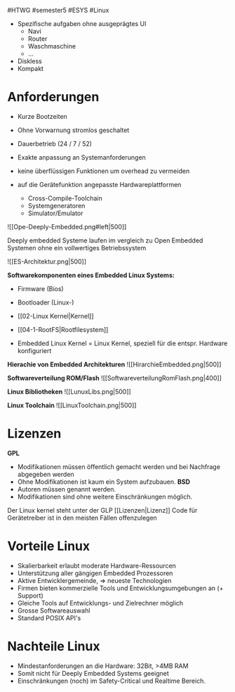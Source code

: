 #HTWG
#semester5
#ESYS
#Linux

- Spezifische aufgaben ohne ausgeprägtes UI
	- Navi
	- Router
	- Waschmaschine
	- ...
- Diskless
- Kompakt

# Anforderungen
- Kurze Bootzeiten
- Ohne Vorwarnung stromlos geschaltet
- Dauerbetrieb (24 / 7 / 52)

- Exakte anpassung an Systemanforderungen
- keine überflüssigen Funktionen um overhead zu vermeiden
- auf die Gerätefunktion angepasste Hardwareplattformen
	- Cross-Compile-Toolchain 
	- Systemgeneratoren 
	- Simulator/Emulator
	
![[Ope-Deeply-Embedded.png#left|500]]

Deeply embedded Systeme laufen im vergleich zu Open Embedded Systemen ohne ein vollwertiges Betriebssystem

![[ES-Architektur.png|500]]

**Softwarekomponenten eines Embedded Linux Systems:** 
- Firmware (Bios) 
- Bootloader (Linux-) 
- [[02-Linux Kernel|Kernel]] 
- [[04-1-RootFS|Rootfilesystem]]

- Embedded Linux Kernel = Linux Kernel, speziell für die entspr. Hardware konfiguriert

**Hierachie von Embedded Architekturen**
![[HirarchieEmbedded.png|500]]

**Softwareverteilung ROM/Flash**
![[SoftwareverteilungRomFlash.png|400]]


**Linux Bibliotheken**
![[LunuxLibs.png|500]]


**Linux Toolchain**
![[LinuxToolchain.png|500]]


# Lizenzen

**GPL** 
- Modifikationen müssen öffentlich gemacht werden und bei Nachfrage abgegeben werden 
- Ohne Modifikationen ist kaum ein System aufzubauen. 
**BSD** 
- Autoren müssen genannt werden. 
- Modifikationen sind ohne weitere Einschränkungen möglich.

Der Linux kernel steht unter der GLP [[Lizenzen|Lizenz]] 
Code für Gerätetreiber ist in den meisten Fällen offenzulegen


# Vorteile Linux

- Skalierbarkeit erlaubt moderate Hardware-Ressourcen 
- Unterstützung aller gängigen Embedded Prozessoren 
- Aktive Entwicklergemeinde, => neueste Technologien 
- Firmen bieten kommerzielle Tools und Entwicklungsumgebungen an (+ Support) 
- Gleiche Tools auf Entwicklungs- und Zielrechner möglich 
- Grosse Softwareauswahl 
- Standard POSIX API's

# Nachteile Linux

- Mindestanforderungen an die Hardware: 32Bit, >4MB RAM 
- Somit nicht für Deeply Embedded Systems geeignet 
- Einschränkungen (noch) im Safety-Critical und Realtime Bereich.